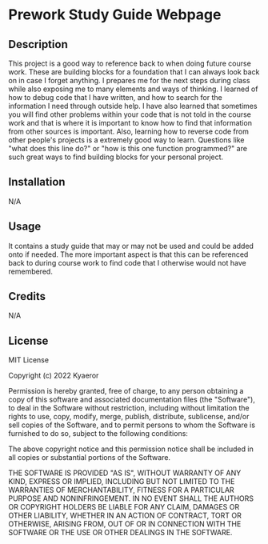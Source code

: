 # Prework Study Guide Webpage

## Description

This project is a good way to reference back to when doing future course work.
These are building blocks for a foundation that I can always look back on in case I forget anything.
I prepares me for the next steps during class while also exposing me to many elements and ways of thinking.
I learned of how to debug code that I have written, and how to search for the information I need through outside help. I have also learned that sometimes you will find other problems within your code that is not told in the course work and that is where it is important to know how to find that information from other sources is important. Also, learning how to reverse code from other people's projects is a extremely good way to learn. Questions like "what does this line do?" or "how is this one function programmed?" are such great ways to find building blocks for your personal project. 

## Installation
N/A

## Usage

It contains a study guide that may or may not be used and could be added onto if needed. The more important aspect is that this can be referenced back to during course work to find code that I otherwise would not have remembered. 

## Credits

N/A

## License

MIT License

Copyright (c) 2022 Kyaeror

Permission is hereby granted, free of charge, to any person obtaining a copy
of this software and associated documentation files (the "Software"), to deal
in the Software without restriction, including without limitation the rights
to use, copy, modify, merge, publish, distribute, sublicense, and/or sell
copies of the Software, and to permit persons to whom the Software is
furnished to do so, subject to the following conditions:

The above copyright notice and this permission notice shall be included in all
copies or substantial portions of the Software.

THE SOFTWARE IS PROVIDED "AS IS", WITHOUT WARRANTY OF ANY KIND, EXPRESS OR
IMPLIED, INCLUDING BUT NOT LIMITED TO THE WARRANTIES OF MERCHANTABILITY,
FITNESS FOR A PARTICULAR PURPOSE AND NONINFRINGEMENT. IN NO EVENT SHALL THE
AUTHORS OR COPYRIGHT HOLDERS BE LIABLE FOR ANY CLAIM, DAMAGES OR OTHER
LIABILITY, WHETHER IN AN ACTION OF CONTRACT, TORT OR OTHERWISE, ARISING FROM,
OUT OF OR IN CONNECTION WITH THE SOFTWARE OR THE USE OR OTHER DEALINGS IN THE
SOFTWARE.